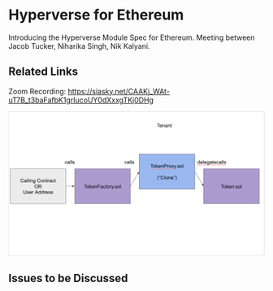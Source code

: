 # Hyperverse for Ethereum

Introducing the Hyperverse Module Spec for Ethereum. Meeting between Jacob Tucker, Niharika Singh, Nik Kalyani.

## Related Links

Zoom Recording: https://siasky.net/CAAKj_WAt-uT7B_t3baFafbK1grIucoUY0dXxxgTKj0DHg

<img src="./images/ethereum_module_spec.png" />

## Issues to be Discussed